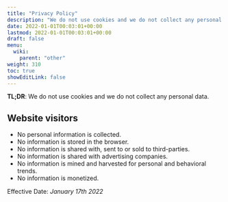 ```yaml
---
title: "Privacy Policy"
description: "We do not use cookies and we do not collect any personal data."
date: 2022-01-01T00:03:01+00:00
lastmod: 2022-01-01T00:03:01+00:00
draft: false
menu:
  wiki:
    parent: "other"
weight: 310
toc: true
showEditLink: false
---
```


__TL;DR__: We do not use cookies and we do not collect any personal data.

## Website visitors

- No personal information is collected.
- No information is stored in the browser.
- No information is shared with, sent to or sold to third-parties.
- No information is shared with advertising companies.
- No information is mined and harvested for personal and behavioral trends.
- No information is monetized.

Effective Date: _January 17th 2022_
